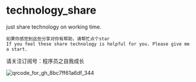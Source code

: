 # technology_share
just share technology  on working time.







```
如果你感觉到这些分享对你有帮助，请帮忙点个star
If you feel these share technology is helpful for you. Please give me a start.
```



请关注订阅号：程序员之自我成长

![qrcode_for_gh_8bc7ff61a6df_344](C:\Users\MLT\Downloads\qrcode_for_gh_8bc7ff61a6df_344.jpg)
